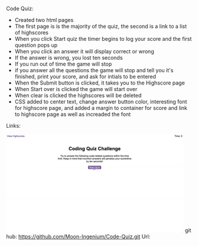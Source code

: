 Code Quiz:
*   Created two html pages 
*   The first page is is the majority of the quiz, the second is a link to a list of highscores
*   When you click Start quiz the timer begins to log your score and the first question pops up
*   When you click an answer it will display correct or wrong
*   If the answer is wrong, you lost ten seconds
*   If you run out of time the game will stop
*   if you answer all the questions the game will stop and tell you it's finished, print your       score, and ask for intials to be entered
*   When the Submit button is clicked, it takes you to the Highscore page 
*   When Start over is clicked the game will start over
*   When clear is clicked the highscores will be deleted  
*   CSS added to center text, change answer button color, interesting font for highscore page, and added a margin to container for score and link to highscore page as well as increaded the font







Links:

![code quiz](./Assets/04-web-apis-homework-demo.gif)
git hub: https://github.com/Moon-Ingenium/Code-Quiz.git
Url: 

